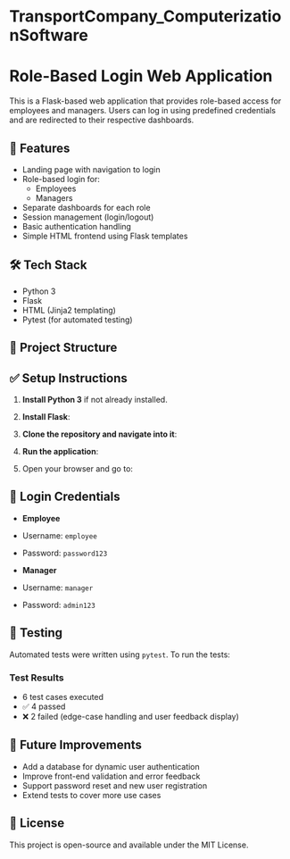 # TransportCompany_ComputerizationSoftware
# Role-Based Login Web Application

This is a Flask-based web application that provides role-based access for employees and managers. Users can log in using predefined credentials and are redirected to their respective dashboards.

## 🚀 Features

- Landing page with navigation to login
- Role-based login for:
  - Employees
  - Managers
- Separate dashboards for each role
- Session management (login/logout)
- Basic authentication handling
- Simple HTML frontend using Flask templates

## 🛠️ Tech Stack

- Python 3
- Flask
- HTML (Jinja2 templating)
- Pytest (for automated testing)

## 📁 Project Structure


## ✅ Setup Instructions

1. **Install Python 3** if not already installed.

2. **Install Flask**:

3. **Clone the repository and navigate into it**:

4. **Run the application**:

5. Open your browser and go to:

## 🔐 Login Credentials

- **Employee**
- Username: `employee`
- Password: `password123`

- **Manager**
- Username: `manager`
- Password: `admin123`

## 🧪 Testing

Automated tests were written using `pytest`. To run the tests:


### Test Results

- 6 test cases executed
- ✅ 4 passed
- ❌ 2 failed (edge-case handling and user feedback display)

## 📌 Future Improvements

- Add a database for dynamic user authentication
- Improve front-end validation and error feedback
- Support password reset and new user registration
- Extend tests to cover more use cases

## 📄 License

This project is open-source and available under the MIT License.



